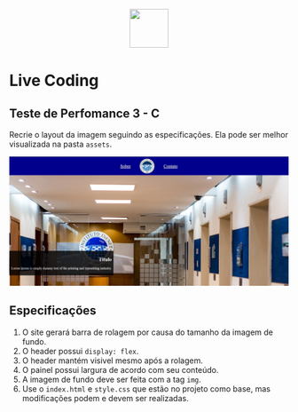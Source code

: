 <p align="center">
   <img src="../infnet.png" width="70" height="70" />
</p>

# Live Coding

## Teste de Perfomance 3 - C

Recrie o layout da imagem seguindo as especificações. Ela pode ser melhor visualizada na pasta `assets`.

![image](assets/respostaC.jpg)

## Especificações

1. O site gerará barra de rolagem por causa do tamanho da imagem de fundo.
2. O header possui `display: flex`.
3. O header mantém visivel mesmo após a rolagem.
4. O painel possui largura de acordo com seu conteúdo.
5. A imagem de fundo deve ser feita com a tag `img`.
6. Use o `index.html` e `style.css` que estão no projeto como base, mas modificações podem e devem ser realizadas.
